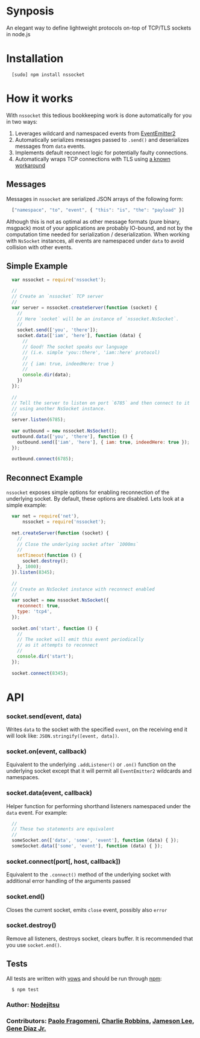 # Synposis
An elegant way to define lightweight protocols on-top of TCP/TLS sockets in node.js 


# Installation
```
  [sudo] npm install nssocket
```

# How it works

With `nssocket` this tedious bookkeeping work is done automatically for you in two ways:

1. Leverages wildcard and namespaced events from [EventEmitter2][0]
2. Automatically serializes messages passed to `.send()` and deserializes messages from `data` events.
3. Implements default reconnect logic for potentially faulty connections.
4. Automatically wraps TCP connections with TLS using [a known workaround][1]

## Messages
Messages in `nssocket` are serialized JSON arrays of the following form:

``` js
  ["namespace", "to", "event", { "this": "is", "the": "payload" }]
```

Although this is not as optimal as other message formats (pure binary, msgpack) most of your applications are probably IO-bound, and not by the computation time needed for serialization / deserialization. When working with `NsSocket` instances, all events are namespaced under `data` to avoid collision with other events.

## Simple Example
``` js
  var nssocket = require('nssocket');

  //
  // Create an `nssocket` TCP server
  //
  var server = nssocket.createServer(function (socket) {
    //
    // Here `socket` will be an instance of `nssocket.NsSocket`.
    //
    socket.send(['you', 'there']);
    socket.data(['iam', 'here'], function (data) {
      //
      // Good! The socket speaks our language 
      // (i.e. simple 'you::there', 'iam::here' protocol)
      //
      // { iam: true, indeedHere: true }
      //
      console.dir(data);
    })
  });
  
  //
  // Tell the server to listen on port `6785` and then connect to it
  // using another NsSocket instance.
  //
  server.listen(6785);
  
  var outbound = new nssocket.NsSocket();
  outbound.data(['you', 'there'], function () {
    outbound.send(['iam', 'here'], { iam: true, indeedHere: true });
  });
  
  outbound.connect(6785);
```

## Reconnect Example
`nssocket` exposes simple options for enabling reconnection of the underlying socket. By default, these options are disabled. Lets look at a simple example:

``` js
  var net = require('net'),
      nssocket = require('nssocket');
  
  net.createServer(function (socket) {
    //
    // Close the underlying socket after `1000ms`
    //
    setTimeout(function () {
      socket.destroy();
    }, 1000);
  }).listen(8345);
  
  //
  // Create an NsSocket instance with reconnect enabled
  //
  var socket = new nssocket.NsSocket({
    reconnect: true,
    type: 'tcp4',
  });
  
  socket.on('start', function () {
    //
    // The socket will emit this event periodically
    // as it attempts to reconnect
    //
    console.dir('start');
  });
  
  socket.connect(8345);
```

# API

### socket.send(event, data) 
Writes `data` to the socket with the specified `event`, on the receiving end it will look like: `JSON.stringify([event, data])`.

### socket.on(event, callback)
Equivalent to the underlying `.addListener()` or `.on()` function on the underlying socket except that it will permit all `EventEmitter2` wildcards and namespaces.

### socket.data(event, callback)
Helper function for performing shorthand listeners namespaced under the `data` event. For example:

``` js
  //
  // These two statements are equivalent
  //
  someSocket.on(['data', 'some', 'event'], function (data) { });
  someSocket.data(['some', 'event'], function (data) { });
```

### socket.connect(port[, host, callback])
Equivalent to the `.connect()` method of the underlying socket with additional error handling of the arguments passed

### socket.end()
 Closes the current socket, emits `close` event, possibly also `error`

### socket.destroy()
 Remove all listeners, destroys socket, clears buffer. It is recommended that you use `socket.end()`.

## Tests
All tests are written with [vows][2] and should be run through [npm][3]:

``` bash
  $ npm test
```

### Author: [Nodejitsu](http://www.nodejitsu.com)
### Contributors: [Paolo Fragomeni](http://github.com/hij1nx), [Charlie Robbins](http://github.com/indexzero), [Jameson Lee](http://github.com/drjackal), [Gene Diaz Jr.](http://github.com/genediazjr)
 
[0]: http://github.com/hij1nx/eventemitter2
[1]: https://gist.github.com/848444
[2]: http://vowsjs.org
[3]: http://npmjs.org
